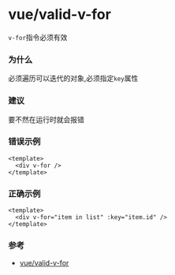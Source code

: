 # vue/valid-v-for

`v-for`指令必须有效

### 为什么

必须遍历可以迭代的对象,必须指定`key`属性

### 建议

要不然在运行时就会报错

### 错误示例

```vue
<template>
  <div v-for />
</template>
```

### 正确示例

```vue
<template>
  <div v-for="item in list" :key="item.id" />
</template>
```

### 参考

- [vue/valid-v-for](https://eslint.vuejs.org/rules/valid-v-for.html)

